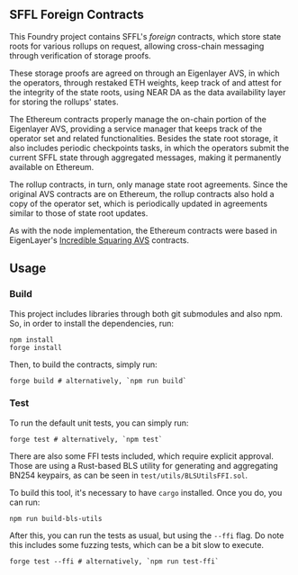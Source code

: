 ## SFFL Foreign Contracts

This Foundry project contains SFFL's _foreign_ contracts, which store state
roots for various rollups on request, allowing cross-chain messaging through
verification of storage proofs.

These storage proofs are agreed on through an Eigenlayer AVS, in which the
operators, through restaked ETH weights, keep track of and attest for the
integrity of the state roots, using NEAR DA as the data availability layer for
storing the rollups' states.

The Ethereum contracts properly manage the on-chain portion of the Eigenlayer
AVS, providing a service manager that keeps track of the operator set and
related functionalities. Besides the state root storage, it also includes
periodic checkpoints tasks, in which the operators submit the current SFFL
state through aggregated messages, making it permanently available on Ethereum.

The rollup contracts, in turn, only manage state root agreements. Since the
original AVS contracts are on Ethereum, the rollup contracts also hold a copy
of the operator set, which is periodically updated in agreements similar to
those of state root updates.

As with the node implementation, the Ethereum contracts were based in
EigenLayer's [Incredible Squaring AVS](https://github.com/Layr-Labs/incredible-squaring-avs/commit/107842279bfd9de686ec5167eca1d83a1ac9d233)
contracts.

## Usage

### Build

This project includes libraries through both git submodules and also npm. So,
in order to install the dependencies, run:

```shell
npm install
forge install
```

Then, to build the contracts, simply run:

```shell
forge build # alternatively, `npm run build`
```

### Test

To run the default unit tests, you can simply run:

```shell
forge test # alternatively, `npm test`
```

There are also some FFI tests included, which require explicit approval. Those
are using a Rust-based BLS utility for generating and aggregating BN254
keypairs, as can be seen in `test/utils/BLSUtilsFFI.sol`.

To build this tool, it's necessary to have `cargo` installed. Once you do, you
can run:

```shell
npm run build-bls-utils
```

After this, you can run the tests as usual, but using the `--ffi` flag. Do note
this includes some fuzzing tests, which can be a bit slow to execute.

```shell
forge test --ffi # alternatively, `npm run test-ffi`
```
